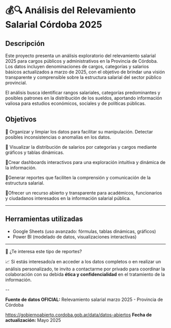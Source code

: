 # 💰🔍 Análisis del Relevamiento Salarial Córdoba 2025

## Descripción

Este proyecto presenta un análisis exploratorio del relevamiento salarial 2025 para cargos públicos y administrativos en la Provincia de Córdoba. Los datos incluyen denominaciones de cargos, categorías y salarios básicos actualizados a marzo de 2025, con el objetivo de brindar una visión transparente y comprensible sobre la estructura salarial del sector público provincial.

El análisis busca identificar rangos salariales, categorías predominantes y posibles patrones en la distribución de los sueldos, aportando información valiosa para estudios económicos, sociales y de políticas públicas.

## Objetivos

🔸 Organizar y limpiar los datos para facilitar su manipulación. Detectar posibles inconsistencias o anomalías en los datos.

🔸 Visualizar la distribución de salarios por categorías y cargos mediante gráficos y tablas dinámicas.

🔸Crear dashboards interactivos para una exploración intuitiva y dinámica de la información.

🔸Generar reportes que faciliten la comprensión y comunicación de la estructura salarial.

🔸Ofrecer un recurso abierto y transparente para académicos, funcionarios y ciudadanos interesados en la información salarial pública.

---

## Herramientas utilizadas

- Google Sheets (uso avanzado: fórmulas, tablas dinámicas, gráficos)
- Power BI (modelado de datos, visualizaciones interactivas)
---
🤝 ¿Te interesa este tipo de reportes?

📈 Si estás interesado/a en acceder a los datos completos o en realizar un análisis personalizado, te invito a contactarme por privado para coordinar la colaboración con su debida **ética y confidencialidad** en el tratamiento de la información.

--

**Fuente de datos OFICIAL:** Relevamiento salarial marzo 2025 - Provincia de Córdoba

https://gobiernoabierto.cordoba.gob.ar/data/datos-abiertos
**Fecha de actualización:** Mayo 2025
